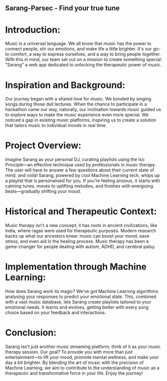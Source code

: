 ## Sarang-Parsec -  Find your true tune

# Introduction:
Music is a universal language. We all know that music has the power to connect people, stir our emotions, and make life a little brighter. It's our go-to comfort, a way to express ourselves, and a way to bring people together. With this in mind, our team set out on a mission to create something special: "Sarang" a web app dedicated to unlocking the therapeutic power of music.

# Inspiration and Background:
Our journey began with a shared love for music. We bonded by singing songs during those dull lectures. When the chance to participate in a hackathon came our way, naturally, our inclination towards music guided us to explore ways to make the music experience even more special. We noticed a gap in existing music platforms, inspiring us to create a solution that tailors music to individual moods in real time.

# Project Overview:
Imagine Sarang as your personal DJ, curating playlists using the Iso Principle—an effective technique used by professionals in music therapy. The user will have to answer a few questions about their current state of mind, and voilà! Sarang, powered by cool Machine Learning tech, whips up a playlist that is personalised for you. If you're feeling anxious, it starts with calming tunes, moves to uplifting melodies, and finishes with energising beats—gradually shifting your mood.

# Historical and Therapeutic Context:
Music therapy isn't a new concept; it has roots in ancient civilizations, like India, where ragas were used for therapeutic purposes. Modern research backs up what our ancestors knew: music can boost your mood, ease stress, and even aid in the healing process. Music therapy has been a game-changer for people dealing with autism, ADHD, and cerebral palsy.

# Implementation through Machine Learning:
How does Sarang work its magic? We've got Machine Learning algorithms analysing your responses to predict your emotional state. This, combined with a vast music database, lets Sarang create playlists tailored to your emotional needs. It learns and evolves, getting better with every song choice based on your feedback and interactions.

# Conclusion:
Sarang isn't just another music streaming platform; think of it as your music therapy session. Our goal? To provide you with more than just entertainment—to lift your mood, promote mental wellness, and make your day a bit brighter. By blending the art of music with the precision of Machine Learning, we aim to contribute to the understanding of music as a therapeutic and transformative force in your life. Enjoy the journey!
